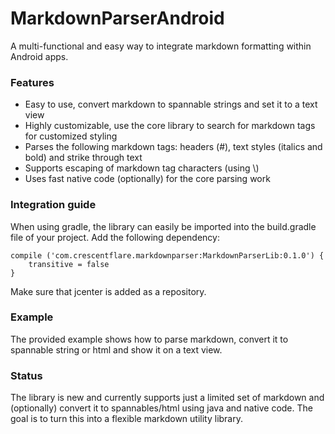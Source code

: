 # MarkdownParserAndroid
A multi-functional and easy way to integrate markdown formatting within Android apps.

### Features

* Easy to use, convert markdown to spannable strings and set it to a text view
* Highly customizable, use the core library to search for markdown tags for customized styling
* Parses the following markdown tags: headers (\#), text styles (italics and bold) and strike through text
* Supports escaping of markdown tag characters (using \\)
* Uses fast native code (optionally) for the core parsing work

### Integration guide
When using gradle, the library can easily be imported into the build.gradle file of your project. Add the following dependency:

    compile ('com.crescentflare.markdownparser:MarkdownParserLib:0.1.0') {
        transitive = false
    }

Make sure that jcenter is added as a repository.

### Example
The provided example shows how to parse markdown, convert it to spannable string or html and show it on a text view.

### Status
The library is new and currently supports just a limited set of markdown and (optionally) convert it to spannables/html using java and native code. The goal is to turn this into a flexible markdown utility library.